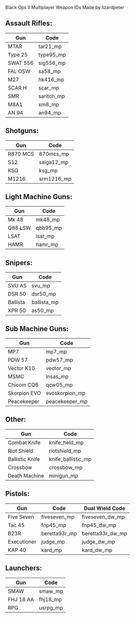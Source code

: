Black Ops II Multiplayer Weapon IDs
Made by lizardpeter

## Assault Rifles:

| Gun | Code |
| --- | --- |
| MTAR | tar21_mp |
| Type 25 | type95_mp |
| SWAT 556 | sig556_mp |
| FAL OSW | sa58_mp |
| M27 | hk416_mp |
| SCAR H | scar_mp |
| SMR | saritch_mp |
| M8A1 | xm8_mp |
| AN 94 | an94_mp |

## Shotguns:

| Gun | Code |
| --- | --- |
| R870 MCS | 870mcs_mp |
| S12 | saiga12_mp |
| KSG | ksg_mp |
| M1216 | srm1216_mp |

## Light Machine Guns:

| Gun | Code |
| --- | --- |
| Mk 48 | mk48_mp |
| Q88 LSW | qbb95_mp |
| LSAT | lsat_mp |
| HAMR | hamr_mp |

## Snipers:

| Gun | Code |
| --- | --- |
| SVU AS | svu_mp |
| DSR 50 | dsr50_mp |
| Ballista | ballista_mp |
| XPR 50 | as50_mp |

## Sub Machine Guns:

| Gun | Code |
| --- | --- |
| MP7 | mp7_mp |
| PDW 57 | pdw57_mp |
| Vector K10 | vector_mp |
| MSMC | insas_mp |
| Chicom CQB | qcw05_mp |
| Skorpion EVO | evoskorpion_mp |
| Peacekeeper | peacekeeper_mp |

## Other:

| Gun | Code |
| --- | --- |
| Combat Knife | knife_held_mp |
| Riot Shield | riotshield_mp |
| Ballistic Knife | knife_ballistic_mp |
| Crossbow | crossbow_mp |
| Death Machine | minigun_mp |

## Pistols:

| Gun | Code | Dual Wield Code |
| --- | --- | --- |
| Five Seven | fiveseven_mp | fiveseven_dw_mp |
| Tac 45 | fnp45_mp | fnp45_dw_mp |
| B23R | beretta93r_mp | beretta93r_dw_mp |
| Executioner | judge_mp | judge_dw_mp |
| KAP 40 | kard_mp | kard_dw_mp |

## Launchers:

| Gun | Code |
| --- | --- |
| SMAW | smaw_mp |
| FHJ 18 AA | fhj18_mp |
| RPG | usrpg_mp |
